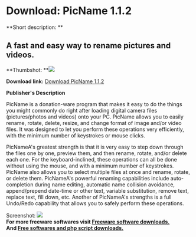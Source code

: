 # Download: PicName 1.1.2

**Short description: **

## A fast and easy way to rename pictures and videos.

  
**Thumbshot: **![](http://www.freewarefiles.com/screenshot/picname_md.gif)   
  
**Download link:** [Download PicName 1.1.2](http://freesoftwares.boysofts.com/PicName_program_12894.html)  
  

**Publisher's Description**  
  

PicName is a donation-ware program that makes it easy to do the things you
might commonly do right after loading digital camera files (pictures/photos
and videos) onto your PC. PicName allows you to easily rename, rotate, delete,
resize, and change format of image and/or video files. It was designed to let
you perform these operations very efficiently, with the minimum number of
keystrokes or mouse clicks.

PicNameA's greatest strength is that it is very easy to step down through the
files one by one, preview them, and then rename, rotate, and/or delete each
one. For the keyboard-inclined, these operations can all be done without using
the mouse, and with a minimum number of keystrokes. PicName also allows you to
select multiple files at once and rename, rotate, or delete them. PicNameA's
powerful renaming capabilities include auto-completion during name editing,
automatic name collision avoidance, append/prepend date-time or other text,
variable substitution, remove text, replace text, fill down, etc. Another of
PicNameA's strengths is a full Undo/Redo capability that allows you to safely
perform these operations.

  
  
Screenshot: ![](http://www.freewarefiles.com/screenshot/picname.gif)  
**For more freeware softwares visit [Freeware software downloads.](http://freesoftwares.boysofts.com/)**   
**And [Free softwares and php script downloads.](http://www.boysofts.com/)**

